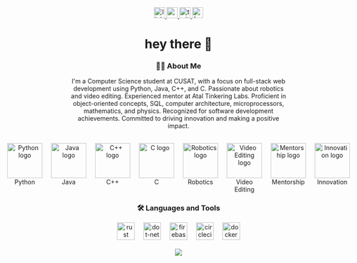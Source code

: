 <div align="center">
  <a href="https://www.linkedin.com/in/barash-sharma-321705153/">
    <img src="https://img.shields.io/static/v1?message=LinkedIn&logo=linkedin&label=&color=0077B5&logoColor=white&labelColor=&style=for-the-badge" height="25" alt="linkedin logo"  />
  </a>
  <a href="https://www.youtube.com/channel/UCrHETrTYgbsTLpaoC2hH54g">
    <img src="https://img.shields.io/static/v1?message=Youtube&logo=youtube&label=&color=FF0000&logoColor=white&labelColor=&style=for-the-badge" height="25" alt="youtube logo"  />
  </a>
  <a href="https://twitter.com/BarashSharma">
    <img src="https://img.shields.io/static/v1?message=Twitter&logo=twitter&label=&color=1DA1F2&logoColor=white&labelColor=&style=for-the-badge" height="25" alt="twitter logo"  />
  </a>
  <a href="https://leetcode.com/barash1311/">
    <img src="https://img.shields.io/static/v1?message=LeetCode&logo=leetcode&label=&color=FFA116&logoColor=white&labelColor=&style=for-the-badge" height="25" alt="LeetCode logo" />
  </a>
</div>

<h1 align="center">hey there 👋</h1>

<h3 align="center">👩‍💻 About Me</h3>

<div align="center">
  <p align="center">I'm a Computer Science student at CUSAT, with a focus on full-stack web development using Python, Java, C++, and C. Passionate about robotics and video editing. Experienced mentor at Atal Tinkering Labs. Proficient in object-oriented concepts, SQL, computer architecture, microprocessors, mathematics, and physics. Recognized for software development achievements. Committed to driving innovation and making a positive impact.</p>
  
  <br>

  <div style="display: flex; justify-content: center;">
    <div style="text-align: center; margin: 0 10px;">
      <img src="https://i.imgur.com/ABCD123.jpg" height="80" alt="Python logo" /><br>
      <span>Python</span>
    </div>
    <div style="text-align: center; margin: 0 10px;">
      <img src="https://i.imgur.com/ABCD124.jpg" height="80" alt="Java logo" /><br>
      <span>Java</span>
    </div>
    <div style="text-align: center; margin: 0 10px;">
      <img src="https://i.imgur.com/ABCD125.jpg" height="80" alt="C++ logo" /><br>
      <span>C++</span>
    </div>
    <div style="text-align: center; margin: 0 10px;">
      <img src="https://i.imgur.com/ABCD126.jpg" height="80" alt="C logo" /><br>
      <span>C</span>
    </div>
    <div style="text-align: center; margin: 0 10px;">
      <img src="https://i.imgur.com/ABCD127.jpg" height="80" alt="Robotics logo" /><br>
      <span>Robotics</span>
    </div>
    <div style="text-align: center; margin: 0 10px;">
      <img src="https://i.imgur.com/ABCD128.jpg" height="80" alt="Video Editing logo" /><br>
      <span>Video Editing</span>
    </div>
    <div style="text-align: center; margin: 0 10px;">
      <img src="https://i.imgur.com/ABCD129.jpg" height="80" alt="Mentorship logo" /><br>
      <span>Mentorship</span>
    </div>
    <div style="text-align: center; margin: 0 10px;">
      <img src="https://i.imgur.com/ABCD130.jpg" height="80" alt="Innovation logo" /><br>
      <span>Innovation</span>
    </div>
  </div>
</div>

<h3 align="center">🛠 Languages and Tools</h3>

<div align="center">
  <img src="https://i.redd.it/31b2ii8hchi31.jpg" height="40" alt="rust logo"  />
  <img width="12" />
  <img src="https://logowik.com/content/uploads/images/visual-studio-code7642.jpg" height="40" alt="dot-net logo"  />
  <img width="12" />
  <img src="https://cdn.jsdelivr.net/gh/devicons/devicon/icons/firebase/firebase-plain-wordmark.svg" height="40" alt="firebase logo"  />
  <img width="12" />
  <img src="https://logos-world.net/wp-content/uploads/2022/07/Java-Logo.png" height="40" alt="circleci logo"  />
  <img width="12" />
  <img src="https://cdn.jsdelivr.net/gh/devicons/devicon/icons/docker/docker-plain-wordmark.svg" height="40" alt="docker logo"  />
</div>
<br clear="both">

<div align="center">
  <img src="https://visitor-badge.laobi.icu/badge?page_id=barash1311.barash1311&"  />
</div>
